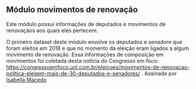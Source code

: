 ## Módulo movimentos de renovação

Este módulo possui informações de deputados e movimentos de renovaçãos aos quais eles pertecem.

O primeiro dataset deste módulo envolve os deputados e senadore que foram eleitos em 2018 e que no momento da eleição eram ligados a algum movimento de renovação. Essa informações de composição em movimentos foi coletada desta notícia do Congresso em foco: https://congressoemfoco.uol.com.br/eleicoes/movimentos-de-renovacao-politica-elegem-mais-de-30-deputados-e-senadores/ . Assinada por [Isabella Macedo](https://congressoemfoco.uol.com.br/author/isabellamacedo/)

